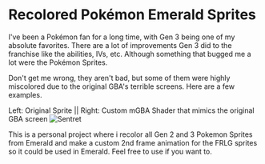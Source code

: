# Recolored Pokémon Emerald Sprites
I've been a Pokémon fan for a long time, with Gen 3 being one of my absolute favorites. There are a lot of improvements Gen 3 did to the franchise like the abilities, IVs, etc. Although something that bugged me a lot were the Pokémon Sprites.

Don't get me wrong, they aren't bad, but some of them were highly miscolored due to the original GBA's terrible screens. Here are a few examples.

Left: Original Sprite || Right: Custom mGBA Shader that mimics the original GBA screen
![Sentret](https://media.discordapp.net/attachments/1043005531381583893/1212232475779145798/image.png?ex=65f11678&is=65dea178&hm=a41a665ad2a4853c209fc1c5906164164759726ad32fb161be305548ca713d62&=&format=webp&quality=lossless&width=626&height=340)

This is a personal project where i recolor all Gen 2 and 3 Pokemon Sprites from Emerald and make a custom 2nd frame animation for the FRLG sprites so it could be used in Emerald. Feel free to use if you want to.
<!--stackedit_data:
eyJoaXN0b3J5IjpbLTIxNjA3Njc3NywxOTg0NDIwNjk2XX0=
-->